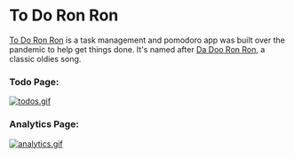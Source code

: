 # To Do Ron Ron

[To Do Ron Ron](https://todo.pwaivers.com/) is a task management and pomodoro app was built over the pandemic to help get things done. It's named after [Da Doo Ron Ron](https://www.youtube.com/watch?v=L0dikX80Ed8), a classic oldies song.

### Todo Page:
[![todos.gif](https://s4.gifyu.com/images/todos.gif)](https://gifyu.com/image/STp4D)

### Analytics Page:
[![analytics.gif](https://s4.gifyu.com/images/analytics.gif)](https://gifyu.com/image/STpcA)
